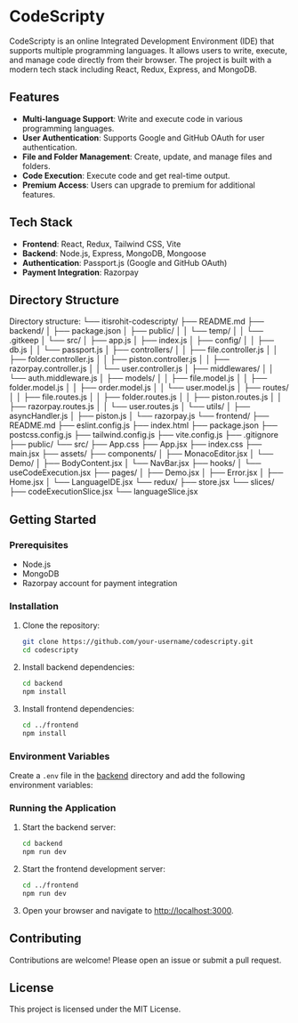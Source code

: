 # CodeScripty

CodeScripty is an online Integrated Development Environment (IDE) that supports multiple programming languages. It allows users to write, execute, and manage code directly from their browser. The project is built with a modern tech stack including React, Redux, Express, and MongoDB.

## Features

- **Multi-language Support**: Write and execute code in various programming languages.
- **User Authentication**: Supports Google and GitHub OAuth for user authentication.
- **File and Folder Management**: Create, update, and manage files and folders.
- **Code Execution**: Execute code and get real-time output.
- **Premium Access**: Users can upgrade to premium for additional features.

## Tech Stack

- **Frontend**: React, Redux, Tailwind CSS, Vite
- **Backend**: Node.js, Express, MongoDB, Mongoose
- **Authentication**: Passport.js (Google and GitHub OAuth)
- **Payment Integration**: Razorpay

## Directory Structure

Directory structure:
└── itisrohit-codescripty/
    ├── README.md
    ├── backend/
    │   ├── package.json
    │   ├── public/
    │   │   └── temp/
    │   │       └── .gitkeep
    │   └── src/
    │       ├── app.js
    │       ├── index.js
    │       ├── config/
    │       │   ├── db.js
    │       │   └── passport.js
    │       ├── controllers/
    │       │   ├── file.controller.js
    │       │   ├── folder.controller.js
    │       │   ├── piston.controller.js
    │       │   ├── razorpay.controller.js
    │       │   └── user.controller.js
    │       ├── middlewares/
    │       │   └── auth.middleware.js
    │       ├── models/
    │       │   ├── file.model.js
    │       │   ├── folder.model.js
    │       │   ├── order.model.js
    │       │   └── user.model.js
    │       ├── routes/
    │       │   ├── file.routes.js
    │       │   ├── folder.routes.js
    │       │   ├── piston.routes.js
    │       │   ├── razorpay.routes.js
    │       │   └── user.routes.js
    │       └── utils/
    │           ├── asyncHandler.js
    │           ├── piston.js
    │           └── razorpay.js
    └── frontend/
        ├── README.md
        ├── eslint.config.js
        ├── index.html
        ├── package.json
        ├── postcss.config.js
        ├── tailwind.config.js
        ├── vite.config.js
        ├── .gitignore
        ├── public/
        └── src/
            ├── App.css
            ├── App.jsx
            ├── index.css
            ├── main.jsx
            ├── assets/
            ├── components/
            │   ├── MonacoEditor.jsx
            │   └── Demo/
            │       ├── BodyContent.jsx
            │       └── NavBar.jsx
            ├── hooks/
            │   └── useCodeExecution.jsx
            ├── pages/
            │   ├── Demo.jsx
            │   ├── Error.jsx
            │   ├── Home.jsx
            │   └── LanguageIDE.jsx
            └── redux/
                ├── store.jsx
                └── slices/
                    ├── codeExecutionSlice.jsx
                    └── languageSlice.jsx


## Getting Started

### Prerequisites

- Node.js
- MongoDB
- Razorpay account for payment integration

### Installation

1. Clone the repository:
    ```sh
    git clone https://github.com/your-username/codescripty.git
    cd codescripty
    ```

2. Install backend dependencies:
    ```sh
    cd backend
    npm install
    ```

3. Install frontend dependencies:
    ```sh
    cd ../frontend
    npm install
    ```

### Environment Variables

Create a `.env` file in the [backend](http://_vscodecontentref_/0) directory and add the following environment variables:


### Running the Application

1. Start the backend server:
    ```sh
    cd backend
    npm run dev
    ```

2. Start the frontend development server:
    ```sh
    cd ../frontend
    npm run dev
    ```

3. Open your browser and navigate to [http://localhost:3000](http://_vscodecontentref_/1).

## Contributing

Contributions are welcome! Please open an issue or submit a pull request.

## License

This project is licensed under the MIT License.